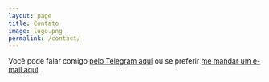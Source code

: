 ```yaml
---
layout: page
title: Contato
image: logo.png
permalink: /contact/
---
```


Você pode falar comigo [pelo Telegram aqui](https://t.me/jtemporal) ou se preferir [me mandar um e-mail aqui](mailto:jessicatemporal+contatodosite@gmail.com).

<!--
Insert your contact details or a contact form here.

Read [How to create a form in Jekyll site](http://blog.webjeda.com/jekyll-contact-form/){: target="_blank"} to implement using formspree.
-->
